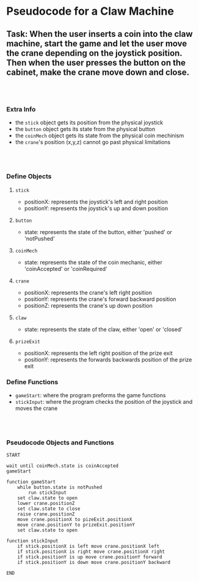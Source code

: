 # Pseudocode for a Claw Machine

## **Task**: When the user inserts a coin into the claw machine, start the game and let the user move the crane depending on the joystick position. Then when the user presses the button on the cabinet, make the crane move down and close.

<br></br>
### Extra Info

- the `stick` object gets its position from the physical joystick
- the `button` object gets its state from the physical button
- the `coinMech` object gets its state from the physical coin mechinism
- the `crane`'s position (x,y,z) cannot go past physical limitations

<br></br>


### Define Objects

1. `stick`
    - positionX: represents the joystick's left and right position
    - positionY: represents the joystick's up and down position

2. `button`
    - state: represents the state of the button, either 'pushed' or 'notPushed'

3. `coinMech`
    - state: represents the state of the coin mechanic, either 'coinAccepted' or 'coinRequired'

4. `crane`
    - positionX: represents the crane's left right position
    - positionY: represents the crane's forward backward position
    - positionZ: represents the crane's up down position

5. `claw`
    - state: represents the state of the claw, either 'open' or 'closed'

6. `prizeExit`
    - positionX: represents the left right position of the prize exit
    - positionY: represents the forwards backwards position of the prize exit

### Define Functions

- `gameStart`: where the program preforms the game functions
- `stickInput`: where the program checks the position of the joystick and moves the crane

<br></br>

### Pseudocode Objects and Functions

``` 
START

wait until coinMech.state is coinAccepted
gameStart

function gameStart
    while button.state is notPushed
        run stickInput
    set claw.state to open
    lower crane.positionZ
    set claw.state to close
    raise crane.positionZ
    move crane.positionX to pizeExit.positionX
    move crane.positionY to prizeExit.positionY
    set claw.state to open

function stickInput
    if stick.positionX is left move crane.positionX left
    if stick.positionX is right move crane.positionX right
    if stick.positionY is up move crane.positionY forward
    if stick.positionY is down move crane.positionY backward

END
```
